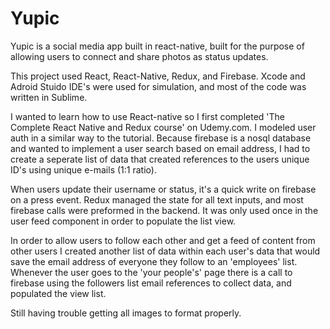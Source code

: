 # Yupic
Yupic is a social media app built in react-native, built for the purpose of allowing users to connect and share photos as status updates.

This project used React, React-Native, Redux, and Firebase.  Xcode and Adroid Stuido IDE's were used for simulation, and most of the 
code was written in Sublime.

I wanted to learn how to use React-native so I first completed 'The Complete React Native and Redux course' on Udemy.com.  I modeled user
auth in a similar way to the tutorial.  Because firebase is a nosql database and wanted to implement a user search based on email address, 
I had to create a seperate list of data that created references to the users unique ID's using unique e-mails (1:1 ratio).

When users update their username or status, it's a quick write on firebase on a press event.  Redux managed the state for all text inputs, 
and most firebase calls were preformed in the backend.  It was only used once in the user feed component in order to populate the list 
view.

In order to allow users to follow each other and get a feed of content from other users I created another list of data within each user's
data that would save the email address of everyone they follow to an 'employees' list.  Whenever the user goes to the 'your people's'
page there is a call to firebase using the followers list email references to collect data, and populated the view list.

Still having trouble getting all images to format properly.



